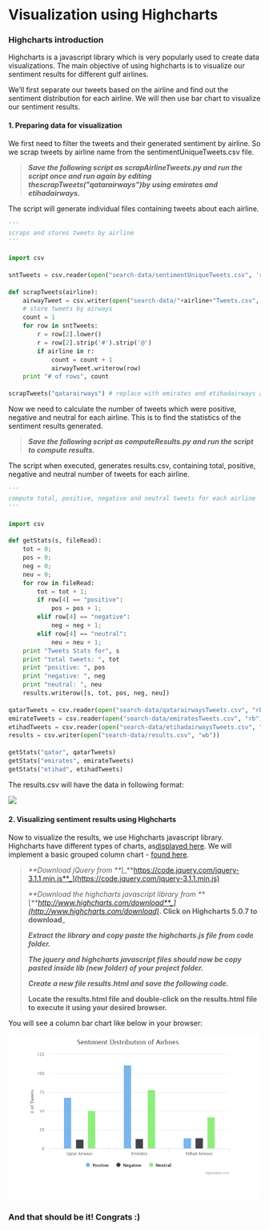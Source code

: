 # Visualization using Highcharts

### Highcharts introduction

Highcharts is a javascript library which is very popularly used to create data visualizations. The main objective of using highcharts is to visualize our sentiment results for different gulf airlines.

We’ll first separate our tweets based on the airline and find out the sentiment distribution for each airline. We will then use bar chart to visualize our sentiment results.

#### 1. Preparing data for visualization

We first need to filter the tweets and their generated sentiment by airline. So we scrap tweets by airline name from the sentimentUniqueTweets.csv file.

> _**Save the following script as scrapAirlineTweets.py and run the script once and run again by editing thescrapTweets\("qatarairways"\)by using emirates and etihadairways.**_

The script will generate individual files containing tweets about each airline.

```py
'''
scraps and stores tweets by airline
'''

import csv

sntTweets = csv.reader(open("search-data/sentimentUniqueTweets.csv", 'rb'))

def scrapTweets(airline):
    airwayTweet = csv.writer(open("search-data/"+airline+"Tweets.csv", "wb"))
    # store tweets by airways
    count = 1
    for row in sntTweets:
        r = row[2].lower()
        r = row[2].strip('#').strip('@')
        if airline in r:
            count = count + 1
            airwayTweet.writerow(row)
    print "# of rows", count

scrapTweets("qatarairways") # replace with emirates and etihadairways and run this script again

```

  
Now we need to calculate the number of tweets which were positive, negative and neutral for each airline. This is to find the statistics of the sentiment results generated.  


> _**Save the following script as computeResults.py and run the script to compute results.**_

The script when executed, generates results.csv, containing total, positive, negative and neutral number of tweets for each airline.  


```py
'''
compute total, positive, negative and neutral tweets for each airline
'''

import csv

def getStats(s, fileRead):
    tot = 0;
    pos = 0;
    neg = 0;
    neu = 0;
    for row in fileRead:
        tot = tot + 1;
        if row[4] == "positive":
            pos = pos + 1;
        elif row[4] == "negative":
            neg = neg + 1;
        elif row[4] == "neutral":
            neu = neu + 1;
    print "Tweets Stats for", s
    print "total tweets: ", tot
    print "positive: ", pos
    print "negative: ", neg
    print "neutral: ", neu
    results.writerow([s, tot, pos, neg, neu])

qatarTweets = csv.reader(open("search-data/qatarairwaysTweets.csv", "rb"))
emirateTweets = csv.reader(open("search-data/emiratesTweets.csv", "rb"))
etihadTweets = csv.reader(open("search-data/etihadairwaysTweets.csv", "rb"))
results = csv.writer(open("search-data/results.csv", "wb"))

getStats("qatar", qatarTweets)
getStats("emirates", emirateTweets)
getStats("etihad", etihadTweets)

```

The results.csv will have the data in following format:

![](https://lh4.googleusercontent.com/z3Aieg-v061Au-qod_7lCt7vJbG0c9JnkCQleZ_ilQ-S01zmAzG1U8bgNnIYSopR9MeoWW0jzKz8WdLva0AV2JZnBBhMcJfxU_AwxbRdWEAzabBtVoS6N-G-6LctJTFCBDJNvcrc)



#### 2. Visualizing sentiment results using Highcharts

Now to visualize the results, we use Highcharts javascript library. Highcharts have different types of charts, as[displayed here](http://www.highcharts.com/demo/). We will implement a basic grouped column chart - [found here](http://www.highcharts.com/demo/column-basic).

> _**Download jQuery from **_[_**https://code.jquery.com/jquery-3.1.1.min.js**_](https://code.jquery.com/jquery-3.1.1.min.js)
>
> _**Download the highcharts javascript library from **_[_**http://www.highcharts.com/download**_](http://www.highcharts.com/download)_**. Click on Highcharts 5.0.7 to download**_
>
> _**Extract the library and copy paste the highcharts.js file from code folder.**_
>
> _**The jquery and highcharts javascript files should now be copy pasted inside lib \(new folder\) of your project folder.**_
>
> _**Create a new file results.html and save the following code.**_
>
> **Locate the results.html file and double-click on the results.html file to execute it using your desired browser.**



You will see a column bar chart like below in your browser:

![](/assets/2-1.png)

### And that should be it! Congrats :\)



  


